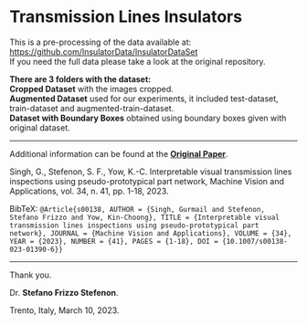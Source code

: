 # Transmission Lines Insulators 

This is a pre-processing of the data available at: https://github.com/InsulatorData/InsulatorDataSet   
If you need the full data please take a look at the original repository.

**There are 3 folders with the dataset:**   
**Cropped Dataset** with the images cropped.   
**Augmented Dataset** used for our experiments, it included test-dataset, train-dataset and augmented-train-dataset.   
**Dataset with Boundary Boxes** obtained using boundary boxes given with original dataset. 

---

Additional information can be found at the **[Original Paper](https://doi.org/10.1007/s00138-023-01390-6)**.


Singh, G., Stefenon, S. F., Yow, K.-C. Interpretable visual transmission lines inspections using pseudo-prototypical part network, Machine Vision and Applications, vol. 34, n. 41, pp. 1-18, 2023.

BibTeX:
`@Article{s00138, AUTHOR = {Singh, Gurmail and Stefenon, Stefano Frizzo and Yow, Kin-Choong}, TITLE = {Interpretable visual transmission lines inspections using pseudo-prototypical part network}, JOURNAL = {Machine Vision and Applications}, VOLUME = {34}, YEAR = {2023}, NUMBER = {41}, PAGES = {1-18}, DOI = {10.1007/s00138-023-01390-6}}`

---

Thank you.

Dr. **Stefano Frizzo Stefenon**.

Trento, Italy, March 10, 2023.
